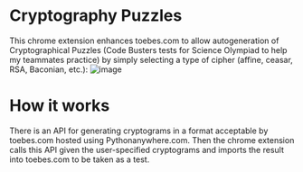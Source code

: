 # Cryptography Puzzles
This chrome extension enhances toebes.com to allow autogeneration of Cryptographical Puzzles (Code Busters tests for Science Olympiad to help my teammates practice) by simply selecting a type of cipher (affine, ceasar, RSA, Baconian, etc.):
![image](https://user-images.githubusercontent.com/97496861/182004656-c5b93ef0-4b4a-498f-bed1-b61af7a45236.png)

# How it works
There is an API for generating cryptograms in a format acceptable by toebes.com hosted using Pythonanywhere.com. Then the chrome extension calls this API given the user-specified cryptograms and imports the result into toebes.com to be taken as a test.
